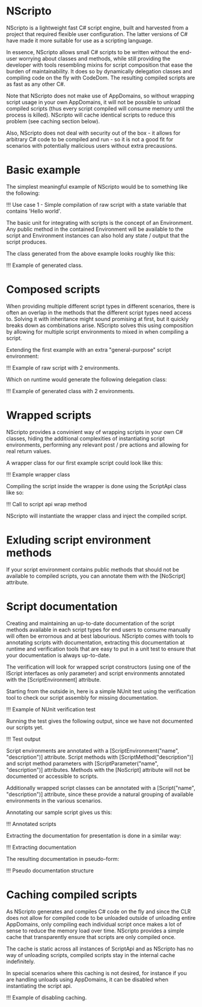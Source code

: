 NScripto
========

NScripto is a lightweight fast C# script engine, built and harvested from a project that required flexible user configuration. The latter versions of C# have made it more suitable for use as a scripting language. 

In essence, NScripto allows small C# scripts to be written without the end-user worrying about classes and methods, while still providing the developer with tools resembling mixins for script composition that ease the burden of maintainability. It does so by dynamically delegation classes and compiling code on the fly with CodeDom. The resulting compiled scripts are as fast as any other C#.

Note that NScripto does not make use of AppDomains, so without wrapping script usage in your own AppDomains, it will not be possible to unload compiled scripts (thus every script compiled will consume memory until the process is killed). NScripto will cache identical scripts to reduce this problem (see caching section below). 

Also, NScripto does not deal with security out of the box - it allows for arbitrary C# code to be compiled and run - so it is not a good fit for scenarios with potentially malicious users without extra precausions.

# Basic example

The simplest meaningful example of NScripto would be to something like the following:

!!! Use case 1 - Simple compilation of raw script with a state variable that contains 'Hello world'.

The basic unit for integrating with scripts is the concept of an Environment. Any public method in the contained Environment will be available to the script and Environment instances can also hold any state / output that the script produces.

The class generated from the above example looks roughly like this:

!!! Example of generated class.

# Composed scripts

When providing multiple different script types in different scenarios, there is often an overlap in the methods that the different script types need access to. Solving it with inheritance might sound promising at first, but it quickly breaks down as combinations arise. NScripto solves this using composition by allowing for multiple script environments to mixed in when compiling a script. 

Extending the first example with an extra "general-purpose" script environment:

!!! Example of raw script with 2 environments.

Which on runtime would generate the following delegation class:

!!! Example of generated class with 2 environments.

# Wrapped scripts

NScripto provides a convinient way of wrapping scripts in your own C# classes, hiding the additional complexities of instantiating script environments, performing any relevant post / pre actions and allowing for real return values. 

A wrapper class for our first example script could look like this:

!!! Example wrapper class

Compiling the script inside the wrapper is done using the ScriptApi class like so:

!!! Call to script api wrap method

NScripto will instantiate the wrapper class and inject the compiled script. 

# Exluding script environment methods

If your script environment contains public methods that should not be available to compiled scripts, you can annotate them with the [NoScript] attribute.

# Script documentation

Creating and maintaining an up-to-date documentation of the script methods available in each script types for end users to consume manually will often be errornous and at best labourious. NScripto comes with tools to annotating scripts with documentation, extracting this documentation at runtime and verification tools that are easy to put in a unit test to ensure that your documentation is always up-to-date.

The verification will look for wrapped script constructors (using one of the IScript interfaces as only parameter) and script environments annotated with the [ScriptEnvironment] attribute.

Starting from the outside in, here is a simple NUnit test using the verification tool to check our script assembly for missing documentation. 

!!! Example of NUnit verification test

Running the test gives the following output, since we have not documented our scripts yet.

!!! Test output

Script environments are annotated with a [ScriptEnvironment("name", "description")] attribute. Script methods with [ScriptMethod("description")] and script method parameters with [ScriptParameter("name", "description")] attributes. Methods with the [NoScript] attribute will not be documented or accessible to scripts.

Additionally wrapped script classes can be annotated with a [Script("name", "description")] attribute, since these provide a natural grouping of available environments in the various scenarios.

Annotating our sample script gives us this:

!!! Annotated scripts

Extracting the documentation for presentation is done in a similar way:

!!! Extracting documentation

The resulting documentation in pseudo-form:

!!! Pseudo documentation structure


# Caching compiled scripts

As NScripto generates and compiles C# code on the fly and since the CLR does not allow for compiled code to be unloaded outside of unloading entire AppDomains, only compiling each individual script once makes a lot of sense to reduce the memory load over time. NScripto provides a simple cache that transparently ensure that scripts are only compiled once. 

The cache is static across all instances of ScriptApi and as NScripto has no way of unloading scripts, compiled scripts stay in the internal cache indefinitely. 

In special scenarios where this caching is not desired, for instance if you are handling unloads using AppDomains, it can be disabled when instantiating the script api.

!!! Example of disabling caching.


